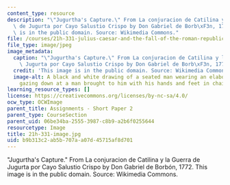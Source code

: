 ```yaml
---
content_type: resource
description: "\"Jugurtha's Capture.\" From La conjuracion de Catilina y la Guerra\
  \ de Jugurta por Cayo Salustio Crispo by Don Gabriel de Borb\xF3n, 1772. This image\
  \ is in the public domain. Source: Wikimedia Commons."
file: /courses/21h-331-julius-caesar-and-the-fall-of-the-roman-republic-spring-2016/b9b313c2ab5b707aa07d45715af8d701_21h-331-image.jpg
file_type: image/jpeg
image_metadata:
  caption: "\"Jugurtha's Capture.\" From La conjuracion de Catilina y la Guerra de\
    \ Jugurta por Cayo Salustio Crispo by Don Gabriel de Borb\xF3n, 1772."
  credit: 'This image is in the public domain. Source: Wikimedia Commons.'
  image-alt: A black and white drawing of a seated man wearing an elaborate tunic,
    gazing down at a man brought to him with his hands and feet in chains.
learning_resource_types: []
license: https://creativecommons.org/licenses/by-nc-sa/4.0/
ocw_type: OCWImage
parent_title: Assignments - Short Paper 2
parent_type: CourseSection
parent_uid: 06be34ba-2555-3987-c8b9-a2b6f0255644
resourcetype: Image
title: 21h-331-image.jpg
uid: b9b313c2-ab5b-707a-a07d-45715af8d701
---
```

"Jugurtha's Capture." From La conjuracion de Catilina y la Guerra de Jugurta por Cayo Salustio Crispo by Don Gabriel de Borbón, 1772. This image is in the public domain. Source: Wikimedia Commons.